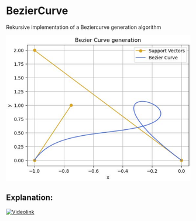 # BezierCurve
Rekursive implementation of a Beziercurve generation algorithm

![out](plot.JPG?raw=true)
## Explanation:
[![Videolink](https://img.youtube.com/vi/aVwxzDHniEw/0.jpg)](https://www.youtube.com/watch?v=aVwxzDHniEw)
